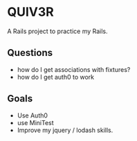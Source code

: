# QUIV3R

A Rails project to practice my Rails.

## Questions

- how do I get associations with fixtures?
- how do I get auth0 to work


## Goals

- Use Auth0
- use MiniTest
- Improve my jquery / lodash skills.

